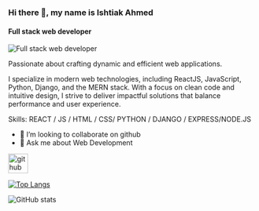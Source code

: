### Hi there 👋, my name is Ishtiak Ahmed
#### Full stack web developer
![Full stack web developer](https://media.licdn.com/dms/image/v2/D4D03AQHQT5LO42vi_Q/profile-displayphoto-shrink_800_800/B4DZQRYMUuHUAc-/0/1735458343185?e=1741219200&v=beta&t=FYlfNdCdviVd8zG2r1_a4XO-o23vDhLu5k7FbHdqB-s)

Passionate about crafting dynamic and efficient web applications.

I specialize in modern web technologies, including ReactJS, JavaScript, Python, Django, and the MERN stack. With a focus on clean code and intuitive design, I strive to deliver impactful solutions that balance performance and user experience.

Skills: REACT / JS / HTML / CSS/ PYTHON / DJANGO / EXPRESS/NODE.JS 

- 👯 I’m looking to collaborate on github 
- 💬 Ask me about Web Development 


[<img src='https://cdn.jsdelivr.net/npm/simple-icons@3.0.1/icons/github.svg' alt='github' height='40'>](https://github.com/YEAD007)  

[![Top Langs](https://github-readme-stats.vercel.app/api/top-langs/?username=YEAD007)](https://github.com/anuraghazra/github-readme-stats)

![GitHub stats](https://github-readme-stats.vercel.app/api?username=YEAD007&show_icons=true)  

